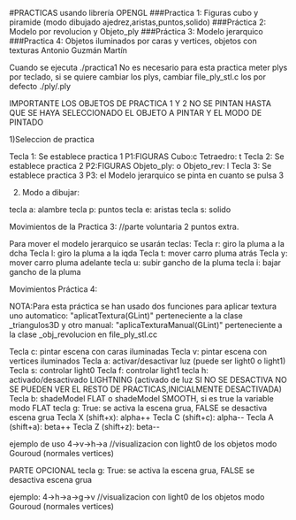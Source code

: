 #PRACTICAS usando librería OPENGL
###Practica 1: Figuras cubo y piramide (modo dibujado ajedrez,aristas,puntos,solido)
###Práctica 2: Modelo por revolucion y Objeto_ply
###Práctica 3: Modelo jerarquico
###Practica 4: Objetos iluminados por caras y vertices, objetos con texturas
Antonio Guzmán Martín

Cuando se ejecuta ./practica1
No es necesario para esta practica  meter plys por teclado, si se quiere cambiar los plys, cambiar file_ply_stl.c los por defecto
./ply/<archivo>.ply

IMPORTANTE LOS OBJETOS DE PRACTICA 1 Y 2 NO SE PINTAN HASTA QUE SE HAYA SELECCIONADO EL OBJETO A PINTAR Y EL MODO DE PINTADO

1)Seleccion de practica

Tecla 1: Se establece practica 1
  P1:FIGURAS
    Cubo:c
    Tetraedro: t
Tecla 2: Se establece practica 2
  P2:FIGURAS
    Objeto_ply: o
    Objeto_rev: l
Tecla 3: Se establece practica 3
  P3: el Modelo jerarquico se pinta en cuanto se pulsa 3

2) Modo a dibujar:

tecla a: alambre
tecla p: puntos
tecla e: aristas
tecla s: solido


Movimientos de la Practica 3:
//parte voluntaria 2 puntos extra.

Para mover el modelo jerarquico se usarán teclas:
Tecla r: giro la pluma a la dcha
Tecla l: giro la pluma a la iqda
Tecla t: mover carro pluma atrás
Tecla y: mover carro pluma adelante
tecla u: subir gancho de la pluma
tecla i: bajar gancho de la pluma


Movimientos Práctica 4:

NOTA:Para esta práctica se han usado dos funciones para aplicar textura uno automatico: "aplicatTextura(GLint)" perteneciente a la clase _triangulos3D y otro manual:
"aplicaTexturaManual(GLint)" perteneciente a la clase _obj_revolucion en file_ply_stl.cc

Tecla c: pintar escena con caras iluminadas
Tecla v: pintar escena con vertices iluminados
Tecla a: activar/desactivar luz (puede ser light0 o light1)
Tecla s: controlar light0
Tecla f: controlar light1
tecla h: activado/desactivado LIGHTNING (activado de luz SI NO SE DESACTIVA NO SE PUEDEN VER EL RESTO DE PRACTICAS,INICIALMENTE DESACTIVADA)
Tecla b: shadeModel FLAT o shadeModel SMOOTH, si es true la variable modo FLAT
tecla g: True: se activa la escena grua, FALSE se desactiva escena grua
Tecla X (shift+x): alpha++
Tecla C (shift+c): alpha--
Tecla A (shift+a): beta++
Tecla Z (shift+z): beta--

ejemplo de uso 4->v->h->a //visualizacion con light0 de los objetos modo Gouroud (normales vertices)

PARTE OPCIONAL
tecla g: True: se activa la escena grua, FALSE se desactiva escena grua

ejemplo: 4->h->a->g->v //visualizacion con light0 de los objetos modo Gouroud (normales vertices)
